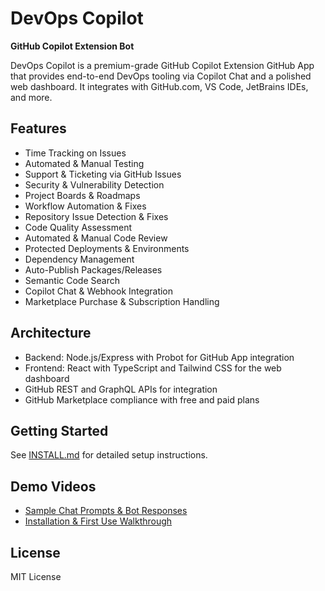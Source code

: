 # DevOps Copilot

**GitHub Copilot Extension Bot**

DevOps Copilot is a premium-grade GitHub Copilot Extension GitHub App that provides end-to-end DevOps tooling via Copilot Chat and a polished web dashboard. It integrates with GitHub.com, VS Code, JetBrains IDEs, and more.

## Features

- Time Tracking on Issues
- Automated & Manual Testing
- Support & Ticketing via GitHub Issues
- Security & Vulnerability Detection
- Project Boards & Roadmaps
- Workflow Automation & Fixes
- Repository Issue Detection & Fixes
- Code Quality Assessment
- Automated & Manual Code Review
- Protected Deployments & Environments
- Dependency Management
- Auto-Publish Packages/Releases
- Semantic Code Search
- Copilot Chat & Webhook Integration
- Marketplace Purchase & Subscription Handling

## Architecture

- Backend: Node.js/Express with Probot for GitHub App integration
- Frontend: React with TypeScript and Tailwind CSS for the web dashboard
- GitHub REST and GraphQL APIs for integration
- GitHub Marketplace compliance with free and paid plans

## Getting Started

See [INSTALL.md](./INSTALL.md) for detailed setup instructions.

## Demo Videos

- [Sample Chat Prompts & Bot Responses](https://example.com/demo-chat)
- [Installation & First Use Walkthrough](https://example.com/demo-install)

## License

MIT License

